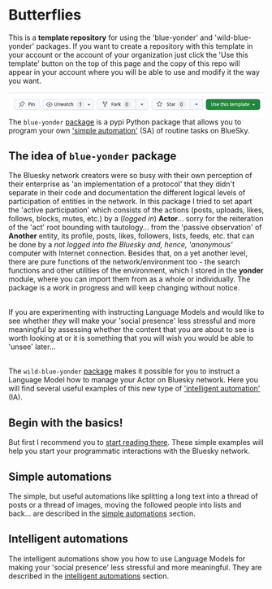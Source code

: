 # Butterflies
This is a **template repository** for using the 'blue-yonder' and 'wild-blue-yonder' packages. If you want to create a repository with this template in your account or the account of your organization just click the 'Use this template' button on the top of this page and the copy of this repo will appear in your account where you will be able to use and modify it the way you want.

![The depiction of use template button](./pictures/use_template.png)
<br>The `blue-yonder` [package](https://pypi.org/project/blue-yonder/) is a pypi Python package that allows you to program your own ['simple automation'](./sa/README.md) (SA) of routine tasks on BlueSky.

## The idea of `blue-yonder` package
The Bluesky network creators were so busy with their own perception of their enterprise as 'an implementation of a protocol' that they didn't separate in their code and documentation the different logical levels of participation of entities in the network. In this package I tried to set apart the 'active participation' which consists of the actions (posts, uploads, likes, follows, blocks, mutes, etc.) by a (_logged in_) **Actor**... sorry for the reiteration of the 'act' root bounding with tautology... from the 'passive observation' of **Another** entity, its profile, posts, likes, followers, lists, feeds, etc. that can be done by a _not logged into the Bluesky and, hence, 'anonymous'_ computer with Internet connection. Besides that, on a yet another level, there are pure functions of the network/environment too - the search functions and other utilities of the environment, which I stored in the **yonder** module, where you can import them from as a whole or individually. The package is a work in progress and will keep changing without notice.

<br>If you are experimenting with instructing Language Models and would like to see whether _they_ will make your 'social presence' less stressful and more meaningful by assessing whether the content that you are about to see is worth looking at or it is something that you will wish you would be able to 'unsee' later...

<br>The `wild-blue-yonder` [package](https://pypi.org/project/wild-blue-yonder/) makes it possible for you to instruct a Language Model how to manage your Actor on Bluesky network. Here you will find several useful examples of this new type of ['intelligent automation'](./ia/README.md) (IA).

## Begin with the basics!
But first I recommend you to [start reading there](./basics/README.md). These simple examples will help you start your programmatic interactions with the Bluesky network.

## Simple automations
The simple, but useful automations like splitting a long text into a thread of posts or a thread of images, moving the followed people into lists and back... are described in the [simple automations](./sa/README.md) section.

## Intelligent automations
The intelligent automations show you how to use Language Models for making your 'social presence' less stressful and more meaningful. They are described in the [intelligent automations](./ia/README.md) section.